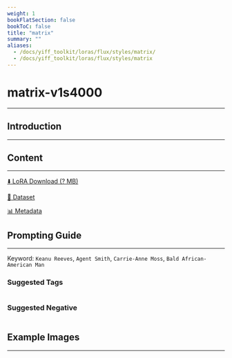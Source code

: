 ```yaml
---
weight: 1
bookFlatSection: false
bookToC: false
title: "matrix"
summary: ""
aliases:
  - /docs/yiff_toolkit/loras/flux/styles/matrix/
  - /docs/yiff_toolkit/loras/flux/styles/matrix
---
```


<!--markdownlint-disable MD025 MD033 -->

# matrix-v1s4000

---

## Introduction

---

## Content

---

[⬇️ LoRA Download (? MB)]()

[📐 Dataset]()

[📊 Metadata]()

## Prompting Guide

---

Keyword: `Keanu Reeves`, `Agent Smith`, `Carrie-Anne Moss`, `Bald African-American Man`

### Suggested Tags

```md
```

### Suggested Negative

```md
```

## Example Images

---

<div class="image-grid">
  <div class="image-grid-container">
    <a href="">
    </a>
    <a href="">
    </a>
  </div>
</div>
